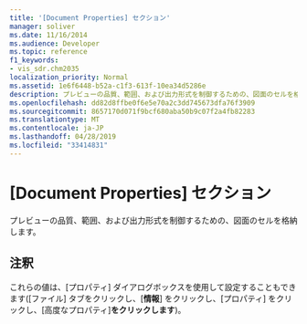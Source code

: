 ```yaml
---
title: '[Document Properties] セクション'
manager: soliver
ms.date: 11/16/2014
ms.audience: Developer
ms.topic: reference
f1_keywords:
- vis_sdr.chm2035
localization_priority: Normal
ms.assetid: 1e6f6448-b52a-c1f3-613f-10ea34d5286e
description: プレビューの品質、範囲、および出力形式を制御するための、図面のセルを格納します。
ms.openlocfilehash: dd82d8ffbe0f6e5e70a2c3dd745673dfa76f3909
ms.sourcegitcommit: 8657170d071f9bcf680aba50b9c07f2a4fb82283
ms.translationtype: MT
ms.contentlocale: ja-JP
ms.lasthandoff: 04/28/2019
ms.locfileid: "33414831"
---
```

# <a name="document-properties-section"></a>[Document Properties] セクション

プレビューの品質、範囲、および出力形式を制御するための、図面のセルを格納します。
  
## <a name="remarks"></a>注釈

 これらの値は、[プロパティ] ダイアログボックスを使用して設定することもできます([ファイル] タブをクリックし、[**情報**] をクリックし、[プロパティ] をクリックし、[高度なプロパティ]**をクリックします**)。
  

